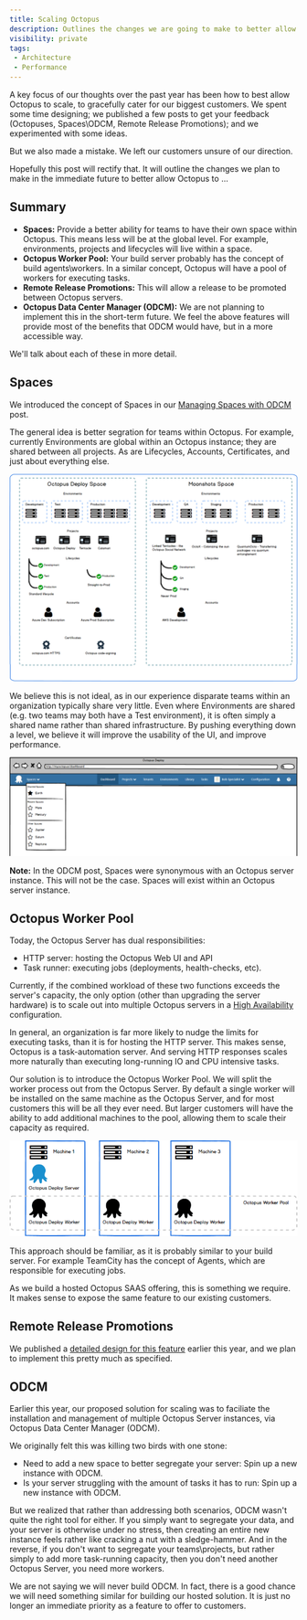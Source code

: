 ```yaml
---
title: Scaling Octopus 
description: Outlines the changes we are going to make to better allow Octopus to scale with your organization 
visibility: private
tags:
 - Architecture
 - Performance
---
```


A key focus of our thoughts over the past year has been how to best allow Octopus to scale, to gracefully cater for our biggest customers.
We spent some time designing; we published a few posts to get your feedback (Octopuses, Spaces\ODCM, Remote Release Promotions); and we experimented with some ideas.   

But we also made a mistake. We left our customers unsure of our direction. 

Hopefully this post will rectify that.  It will outline the changes we plan to make in the immediate future to better allow Octopus to ... 

## Summary

- **Spaces:** Provide a better ability for teams to have their own space within Octopus.  This means less will be at the global level. For example, environments, projects and lifecycles will live within a space. 
- **Octopus Worker Pool:** Your build server probably has the concept of build agents\workers.  In a similar concept, Octopus will have a pool of workers for executing tasks.  
- **Remote Release Promotions:** This will allow a release to be promoted between Octopus servers.
- **Octopus Data Center Manager (ODCM):** We are not planning to implement this in the short-term future. We feel the above features will provide most of the benefits that ODCM would have, but in a more accessible way. 

We'll talk about each of these in more detail.

## Spaces

We introduced the concept of Spaces in our [Managing Spaces with ODCM](https://octopus.com/blog/odcm-rfc#giving-teams-their-own-space) post.  

The general idea is better segration for teams within Octopus. For example, currently Environments are global within an Octopus instance; they are shared between all projects. As are Lifecycles, Accounts, Certificates, and just about everything else. 

![Spaces conceptual diagram](scaling-octopus/spaces-conceptual.png "width=500")

We believe this is not ideal, as in our experience disparate teams within an organization typically share very little. Even where Environments are shared (e.g. two teams may both have a Test environment), it is often simply a shared name rather than shared infrastructure. By pushing everything down a level, we believe it will improve the usability of the UI, and improve performance. 

![Space Switching Menu](scaling-octopus/space-switching-menu.png "width=500")

**Note:** In the ODCM post, Spaces were synonymous with an Octopus server instance. This will not be the case. Spaces will exist within an Octopus server instance.   

## Octopus Worker Pool

Today, the Octopus Server has dual responsibilities:

- HTTP server: hosting the Octopus Web UI and API
- Task runner: executing jobs (deployments, health-checks, etc). 

Currently, if the combined workload of these two functions exceeds the server's capacity, the only option (other than upgrading the server hardware) is to scale out into multiple Octopus servers in a [High Availability](https://octopus.com/docs/administration/high-availability) configuration. 

In general, an organization is far more likely to nudge the limits for executing tasks, than it is for hosting the HTTP server. This makes sense, Octopus is a task-automation server. And serving HTTP responses scales more naturally than executing long-running IO and CPU intensive tasks. 

Our solution is to introduce the Octopus Worker Pool. We will split the worker process out from the Octopus Server. By default a single worker will be installed on the same machine as the Octopus Server, and for most customers this will be all they ever need. But larger customers will have the ability to add additional machines to the pool, allowing them to scale their capacity as required. 

![Octopus Worker Pool](scaling-octopus/worker-pool.png "width=500")

This approach should be familiar, as it is probably similar to your build server. For example TeamCity has the concept of Agents, which are responsible for executing jobs. 

As we build a hosted Octopus SAAS offering, this is something we require.  It makes sense to expose the same feature to our existing customers. 

## Remote Release Promotions

We published a [detailed design for this feature](https://octopus.com/blog/remote-release-promotions-rfc) earlier this year, and we plan to implement this pretty much as specified. 

## ODCM

Earlier this year, our proposed solution for scaling was to faciliate the installation and management of multiple Octopus Server instances, via Octopus Data Center Manager (ODCM).

We originally felt this was killing two birds with one stone:

- Need to add a new space to better segregate your server: Spin up a new instance with ODCM. 
- Is your server struggling with the amount of tasks it has to run: Spin up a new instance with ODCM. 

But we realized that rather than addressing both scenarios, ODCM wasn't quite the right tool for either.
If you simply want to segregate your data, and your server is otherwise under no stress, then creating an entire new instance feels rather like cracking a nut with a sledge-hammer. And in the reverse, if you don't want to segregate your teams\projects, but rather simply to add more task-running capacity, then you don't need another Octopus Server, you need more workers. 

We are not saying we will never build ODCM.  In fact, there is a good chance we will need something similar for building our hosted solution.  It is just no longer an immediate priority as a feature to offer to customers.
